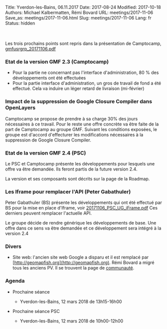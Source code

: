 Title: Yverdon-les-Bains, 06.11.2017
Date: 2017-08-24
Modified: 2017-10-18
Authors: Michael Kalbermatten, Rémi Bovard
URL: meetings/2017-11-06
Save_as: meetings/2017-11-06.html
Slug: meetings/2017-11-06
Lang: fr
Status: hidden

<br><br>
Les trois prochains points sont repris dans la présentation de Camptocamp, [gmfusrgrp_20171106.pdf]({filename}/documents/meetings/2017-11-06/gmfusrgrp_20171106.pdf) 

### Etat de la version GMF 2.3 (Camptocamp)

* Pour la partie ne concernant pas l'interface d'administration, 80 % des développements ont été effectuées
* Pour la partie interface d'administration, un gros de travail de fond a été effectué. Cela va induire un léger retard de livraison (mi-février)

### Impact de la suppression de Google Closure Compiler dans OpenLayers

Camptocamp se propose de prendre à sa charge 30% des jours nécessaires à ce travail. Pour le reste une offre concrète va être faite de la part de Camptocamp au groupe GMF.
Suivant les conditions exposées, le groupe est d'accord d'effecturer les modifications nécessaires à la suppression de Google Closure Compiler.

### Etat de la version GMF 2.4 (PSC)

Le PSC et Camptocamp présente les développements pour lesquels une offre va être demandée. Ils feront partis de la future version 2.4.

La version et ses composants sont décrits sur la page de la Roadmap.

### Les Iframe pour remplacer l'API (Peter Gabathuler)

Peter Gabathuler (BS) présente les développements qui ont été effectué par BS pour la mise en place d'Iframe, voir [20171106_PSC_UG_iFrame.pdf]({filename}/documents/meetings/2017-11-06/20171106_PSC_UG_iFrame.pdf) 
Ces derniers peuvent remplacer l'actuelle API.

Le groupe décide de rendre générique les développements de base. Une offre dans ce sens va être demandée et ce développement sera intégré à la version 2.4

### Divers

* Site web: l'ancien site web Google a disparu et il est remplacé par [http://geomapfish.org](http://geomapfish.org). Rémi Bovard a migré tous les anciens PV. Il se trouvent la page de [communauté](http://geomapfish.org/fr/community).

### Agenda

* Prochaine séance
    * Yverdon-les-Bains, 12 mars 2018 de 13h15-16h00

* Prochaine séance PSC
    * Yverdon-les-Bains, 12 mars 2018 de 10h00-12h00
